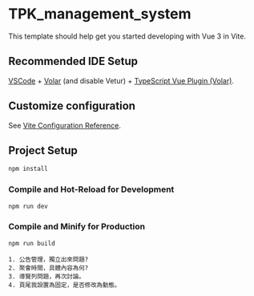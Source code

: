 # TPK_management_system

This template should help get you started developing with Vue 3 in Vite.

## Recommended IDE Setup

[VSCode](https://code.visualstudio.com/) + [Volar](https://marketplace.visualstudio.com/items?itemName=Vue.volar) (and disable Vetur) + [TypeScript Vue Plugin (Volar)](https://marketplace.visualstudio.com/items?itemName=Vue.vscode-typescript-vue-plugin).

## Customize configuration

See [Vite Configuration Reference](https://vitejs.dev/config/).

## Project Setup

```sh
npm install
```

### Compile and Hot-Reload for Development

```sh
npm run dev
```

### Compile and Minify for Production

```sh
npm run build
```

<!-- 後端待辦事項 -->

```
1. 公告管理，獨立出來問題?
2. 聚會時間，具體內容為何?
3. 導覽列問題，再次討論。
4. 頁尾我設置為固定，是否修改為動態。
```